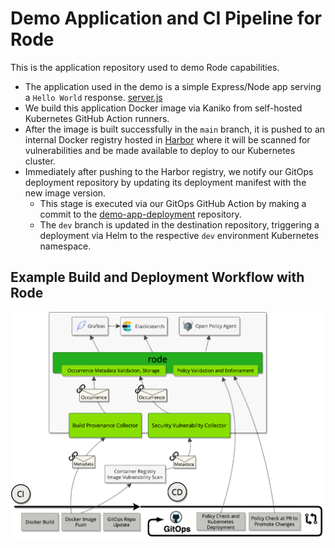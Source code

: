 # Demo Application and CI Pipeline for Rode
This is the application repository used to demo Rode capabilities.
- The application used in the demo is a simple Express/Node app serving a `Hello World` response. [server.js](server.js)
- We build this application Docker image via Kaniko from self-hosted Kubernetes GitHub Action runners.
- After the image is built successfully in the `main` branch, it is pushed to an internal Docker registry hosted in [Harbor](https://goharbor.io/) where it will be scanned for vulnerabilities and be made available to deploy to our Kubernetes cluster.
- Immediately after pushing to the Harbor registry, we notify our GitOps deployment repository by updating its deployment manifest with the new image version.
  - This stage is executed via our GitOps GitHub Action by making a commit to the [demo-app-deployment](https://github.com/rode/demo-app-deployment) repository.
  - The `dev` branch is updated in the destination repository, triggering a deployment via Helm to the respective `dev` environment Kubernetes namespace.

## Example Build and Deployment Workflow with Rode
![Demo App Workflow](resources/rode-demo-pipeline.png)
